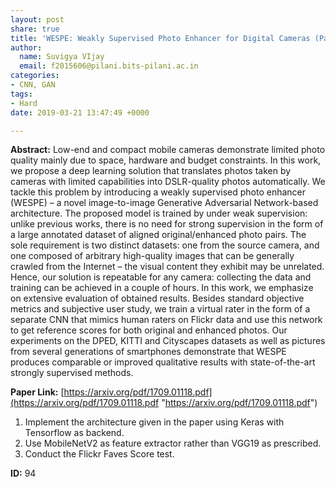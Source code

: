 ```yaml
---
layout: post
share: true
title: 'WESPE: Weakly Supervised Photo Enhancer for Digital Cameras (Paper ID: 94)'
author:
  name: Suvigya VIjay
  email: f2015606@pilani.bits-pilani.ac.in
categories:
- CNN, GAN
tags:
- Hard
date: 2019-03-21 13:47:49 +0000

---
```

**Abstract:** Low-end and compact mobile cameras demonstrate limited photo quality mainly due to space, hardware and budget constraints. In this work, we propose a deep learning solution that translates photos taken by cameras with limited capabilities into DSLR-quality photos automatically. We tackle this problem by introducing a weakly supervised photo enhancer (WESPE) – a novel image-to-image Generative Adversarial Network-based architecture. The proposed model is trained by under weak supervision: unlike previous works, there is no need for strong supervision in the form of a large annotated dataset of aligned original/enhanced photo pairs. The sole requirement is two distinct datasets: one from the source camera, and one composed of arbitrary high-quality images that can be generally crawled from the Internet – the visual content they exhibit may be unrelated. Hence, our solution is repeatable for any camera: collecting the data and training can be achieved in a couple of hours. In this work, we emphasize on extensive evaluation of obtained results. Besides standard objective metrics and subjective user study, we train a virtual rater in the form of a separate CNN that mimics human raters on Flickr data and use this network to get reference scores for both original and enhanced photos. Our experiments on the DPED, KITTI and Cityscapes datasets as well as pictures from several generations of smartphones demonstrate that WESPE produces comparable or improved qualitative results with state-of-the-art strongly supervised methods.

**Paper Link:** [https://arxiv.org/pdf/1709.01118.pdf](https://arxiv.org/pdf/1709.01118.pdf "https://arxiv.org/pdf/1709.01118.pdf")

1. Implement the architecture given in the paper using Keras with Tensorflow as backend.
2. Use MobileNetV2 as feature extractor rather than VGG19 as prescribed.
3. Conduct the Flickr Faves Score test.

**ID:** 94
